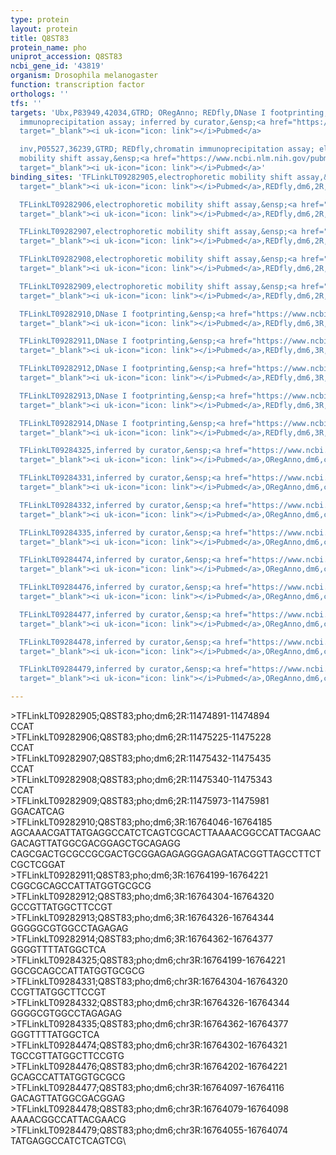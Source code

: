 ```yaml
---
type: protein
layout: protein
title: Q8ST83
protein_name: pho
uniprot_accession: Q8ST83
ncbi_gene_id: '43819'
organism: Drosophila melanogaster
function: transcription factor
orthologs: ''
tfs: ''
targets: 'Ubx,P83949,42034,GTRD; ORegAnno; REDfly,DNase I footprinting; chromatin
  immunoprecipitation assay; inferred by curator,&ensp;<a href="https://www.ncbi.nlm.nih.gov/pubmed/?term=10433918%5Buid%5D+OR+26578589%5Buid%5D+OR+20965965%5Buid%5D+OR+27924024%5Buid%5D+OR+12853632%5Buid%5D"
  target="_blank"><i uk-icon="icon: link"></i>Pubmed</a>

  inv,P05527,36239,GTRD; REDfly,chromatin immunoprecipitation assay; electrophoretic
  mobility shift assay,&ensp;<a href="https://www.ncbi.nlm.nih.gov/pubmed/?term=20965965%5Buid%5D+OR+19948883%5Buid%5D+OR+27924024%5Buid%5D"
  target="_blank"><i uk-icon="icon: link"></i>Pubmed</a>'
binding_sites: 'TFLinkLT09282905,electrophoretic mobility shift assay,&ensp;<a href="https://www.ncbi.nlm.nih.gov/pubmed/?term=19948883;20965965%5Buid%5D"
  target="_blank"><i uk-icon="icon: link"></i>Pubmed</a>,REDfly,dm6,2R,11474891,11474894,NA

  TFLinkLT09282906,electrophoretic mobility shift assay,&ensp;<a href="https://www.ncbi.nlm.nih.gov/pubmed/?term=19948883;20965965%5Buid%5D"
  target="_blank"><i uk-icon="icon: link"></i>Pubmed</a>,REDfly,dm6,2R,11475225,11475228,NA

  TFLinkLT09282907,electrophoretic mobility shift assay,&ensp;<a href="https://www.ncbi.nlm.nih.gov/pubmed/?term=19948883;20965965%5Buid%5D"
  target="_blank"><i uk-icon="icon: link"></i>Pubmed</a>,REDfly,dm6,2R,11475432,11475435,NA

  TFLinkLT09282908,electrophoretic mobility shift assay,&ensp;<a href="https://www.ncbi.nlm.nih.gov/pubmed/?term=19948883;20965965%5Buid%5D"
  target="_blank"><i uk-icon="icon: link"></i>Pubmed</a>,REDfly,dm6,2R,11475340,11475343,NA

  TFLinkLT09282909,electrophoretic mobility shift assay,&ensp;<a href="https://www.ncbi.nlm.nih.gov/pubmed/?term=19948883;20965965%5Buid%5D"
  target="_blank"><i uk-icon="icon: link"></i>Pubmed</a>,REDfly,dm6,2R,11475973,11475981,NA

  TFLinkLT09282910,DNase I footprinting,&ensp;<a href="https://www.ncbi.nlm.nih.gov/pubmed/?term=12853632;20965965%5Buid%5D"
  target="_blank"><i uk-icon="icon: link"></i>Pubmed</a>,REDfly,dm6,3R,16764046,16764185,NA

  TFLinkLT09282911,DNase I footprinting,&ensp;<a href="https://www.ncbi.nlm.nih.gov/pubmed/?term=12853632;20965965%5Buid%5D"
  target="_blank"><i uk-icon="icon: link"></i>Pubmed</a>,REDfly,dm6,3R,16764199,16764221,NA

  TFLinkLT09282912,DNase I footprinting,&ensp;<a href="https://www.ncbi.nlm.nih.gov/pubmed/?term=12853632;20965965%5Buid%5D"
  target="_blank"><i uk-icon="icon: link"></i>Pubmed</a>,REDfly,dm6,3R,16764304,16764320,NA

  TFLinkLT09282913,DNase I footprinting,&ensp;<a href="https://www.ncbi.nlm.nih.gov/pubmed/?term=12853632;20965965%5Buid%5D"
  target="_blank"><i uk-icon="icon: link"></i>Pubmed</a>,REDfly,dm6,3R,16764326,16764344,NA

  TFLinkLT09282914,DNase I footprinting,&ensp;<a href="https://www.ncbi.nlm.nih.gov/pubmed/?term=12853632;20965965%5Buid%5D"
  target="_blank"><i uk-icon="icon: link"></i>Pubmed</a>,REDfly,dm6,3R,16764362,16764377,NA

  TFLinkLT09284325,inferred by curator,&ensp;<a href="https://www.ncbi.nlm.nih.gov/pubmed/?term=12853632%5Buid%5D"
  target="_blank"><i uk-icon="icon: link"></i>Pubmed</a>,ORegAnno,dm6,chr3R,16764199,16764221,+

  TFLinkLT09284331,inferred by curator,&ensp;<a href="https://www.ncbi.nlm.nih.gov/pubmed/?term=12853632%5Buid%5D"
  target="_blank"><i uk-icon="icon: link"></i>Pubmed</a>,ORegAnno,dm6,chr3R,16764304,16764320,+

  TFLinkLT09284332,inferred by curator,&ensp;<a href="https://www.ncbi.nlm.nih.gov/pubmed/?term=12853632%5Buid%5D"
  target="_blank"><i uk-icon="icon: link"></i>Pubmed</a>,ORegAnno,dm6,chr3R,16764326,16764344,+

  TFLinkLT09284335,inferred by curator,&ensp;<a href="https://www.ncbi.nlm.nih.gov/pubmed/?term=12853632%5Buid%5D"
  target="_blank"><i uk-icon="icon: link"></i>Pubmed</a>,ORegAnno,dm6,chr3R,16764362,16764377,+

  TFLinkLT09284474,inferred by curator,&ensp;<a href="https://www.ncbi.nlm.nih.gov/pubmed/?term=10433918%5Buid%5D"
  target="_blank"><i uk-icon="icon: link"></i>Pubmed</a>,ORegAnno,dm6,chr3R,16764302,16764321,-

  TFLinkLT09284476,inferred by curator,&ensp;<a href="https://www.ncbi.nlm.nih.gov/pubmed/?term=10433918%5Buid%5D"
  target="_blank"><i uk-icon="icon: link"></i>Pubmed</a>,ORegAnno,dm6,chr3R,16764202,16764221,+

  TFLinkLT09284477,inferred by curator,&ensp;<a href="https://www.ncbi.nlm.nih.gov/pubmed/?term=10433918%5Buid%5D"
  target="_blank"><i uk-icon="icon: link"></i>Pubmed</a>,ORegAnno,dm6,chr3R,16764097,16764116,-

  TFLinkLT09284478,inferred by curator,&ensp;<a href="https://www.ncbi.nlm.nih.gov/pubmed/?term=10433918%5Buid%5D"
  target="_blank"><i uk-icon="icon: link"></i>Pubmed</a>,ORegAnno,dm6,chr3R,16764079,16764098,+

  TFLinkLT09284479,inferred by curator,&ensp;<a href="https://www.ncbi.nlm.nih.gov/pubmed/?term=10433918%5Buid%5D"
  target="_blank"><i uk-icon="icon: link"></i>Pubmed</a>,ORegAnno,dm6,chr3R,16764055,16764074,+'

---
```

\>TFLinkLT09282905;Q8ST83;pho;dm6;2R:11474891-11474894\CCAT\\>TFLinkLT09282906;Q8ST83;pho;dm6;2R:11475225-11475228\CCAT\\>TFLinkLT09282907;Q8ST83;pho;dm6;2R:11475432-11475435\CCAT\\>TFLinkLT09282908;Q8ST83;pho;dm6;2R:11475340-11475343\CCAT\\>TFLinkLT09282909;Q8ST83;pho;dm6;2R:11475973-11475981\GGACATCAG\\>TFLinkLT09282910;Q8ST83;pho;dm6;3R:16764046-16764185\AGCAAACGATTATGAGGCCATCTCAGTCGCACTTAAAACGGCCATTACGAACGACAGTTATGGCGACGGAGCTGCAGAGG\CAGCGACTGCGCCGCGACTGCGGAGAGAGGGAGAGATACGGTTAGCCTTCTCGCTCGGAT\\>TFLinkLT09282911;Q8ST83;pho;dm6;3R:16764199-16764221\CGGCGCAGCCATTATGGTGCGCG\\>TFLinkLT09282912;Q8ST83;pho;dm6;3R:16764304-16764320\GCCGTTATGGCTTCCGT\\>TFLinkLT09282913;Q8ST83;pho;dm6;3R:16764326-16764344\GGGGGCGTGGCCTAGAGAG\\>TFLinkLT09282914;Q8ST83;pho;dm6;3R:16764362-16764377\GGGGTTTTATGGCTCA\\>TFLinkLT09284325;Q8ST83;pho;dm6;chr3R:16764199-16764221\GGCGCAGCCATTATGGTGCGCG\\>TFLinkLT09284331;Q8ST83;pho;dm6;chr3R:16764304-16764320\CCGTTATGGCTTCCGT\\>TFLinkLT09284332;Q8ST83;pho;dm6;chr3R:16764326-16764344\GGGGCGTGGCCTAGAGAG\\>TFLinkLT09284335;Q8ST83;pho;dm6;chr3R:16764362-16764377\GGGTTTTATGGCTCA\\>TFLinkLT09284474;Q8ST83;pho;dm6;chr3R:16764302-16764321\TGCCGTTATGGCTTCCGTG\\>TFLinkLT09284476;Q8ST83;pho;dm6;chr3R:16764202-16764221\GCAGCCATTATGGTGCGCG\\>TFLinkLT09284477;Q8ST83;pho;dm6;chr3R:16764097-16764116\GACAGTTATGGCGACGGAG\\>TFLinkLT09284478;Q8ST83;pho;dm6;chr3R:16764079-16764098\AAAACGGCCATTACGAACG\\>TFLinkLT09284479;Q8ST83;pho;dm6;chr3R:16764055-16764074\TATGAGGCCATCTCAGTCG\